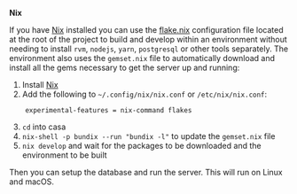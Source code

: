 **Nix** 

If you have [Nix](https://nixos.org) installed you can use the [flake.nix](flake.nix)
configuration file located at the root of the project to build and develop within an environment
without needing to install `rvm`, `nodejs`, `yarn`, `postgresql` or other tools separately.
The environment also uses the `gemset.nix` file to automatically download and install all the gems
necessary to get the server up and running:

1. Install [Nix](https://zero-to-nix.com/concepts/nix-installer)
2. Add the following to `~/.config/nix/nix.conf` or `/etc/nix/nix.conf`:
```
    experimental-features = nix-command flakes
```
3. `cd` into casa
4. `nix-shell -p bundix --run "bundix -l"` to update the `gemset.nix` file
5. `nix develop` and wait for the packages to be downloaded and the environment to be built

Then you can setup the database and run the server.
This will run on Linux and macOS.
